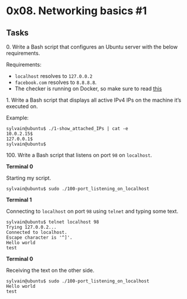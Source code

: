 <h1 class=gap>0x08. Networking basics #1</h1>
<h2>Tasks</h2>
<p>0. Write a Bash script that configures an Ubuntu server with the below requirements.</p>

<p>Requirements:</p>

<ul>
<li><code>localhost</code> resolves to <code>127.0.0.2</code></li>
<li> <code>facebook.com</code> resolves to <code>8.8.8.8</code>.</li>
<li> The checker is running on Docker, so make sure to read <a href="http://blog.jonathanargentiero.com/docker-sed-cannot-rename-etcsedl8ysxl-device-or-resource-busy/" title="this" target="_blank">this</a></li>
</ul>
<p>1. Write a Bash script that displays all active IPv4 IPs on the machine it’s executed on.</p>

<p>Example:</p>

<pre><code>sylvain@ubuntu$ ./1-show_attached_IPs | cat -e
10.0.2.15$
127.0.0.1$
sylvain@ubuntu$
</code></pre>
 <p>100. Write a Bash script that listens on port <code>98</code> on <code>localhost</code>.</p>

<p><strong>Terminal 0</strong></p>

<p>Starting my script.</p>

<pre><code>sylvain@ubuntu$ sudo ./100-port_listening_on_localhost
</code></pre>

<p><strong>Terminal 1</strong></p>

<p>Connecting to <code>localhost</code> on port <code>98</code> using <code>telnet</code> and typing some text.</p>

<pre><code>sylvain@ubuntu$ telnet localhost 98
Trying 127.0.0.2...
Connected to localhost.
Escape character is '^]'.
Hello world
test
</code></pre>

<p><strong>Terminal 0</strong></p>

<p>Receiving the text on the other side.</p>

<pre><code>sylvain@ubuntu$ sudo ./100-port_listening_on_localhost
Hello world
test
</code></pre>
